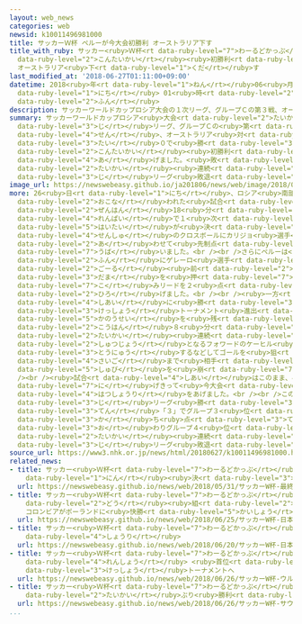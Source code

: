 ```yaml
---
layout: web_news
categories: web
newsid: k10011496981000
title: サッカーＷ杯 ペルーが今大会初勝利 オーストラリア下す
title_with_ruby: サッカー<ruby>Ｗ杯<rt data-ruby-level="7">わーるどかっぷ</rt></ruby> ペルーが<ruby>今大会<rt
  data-ruby-level="2">こんたいかい</rt></ruby><ruby>初勝利<rt data-ruby-level="4">はつしょうり</rt></ruby>
  オーストラリア<ruby>下<rt data-ruby-level="1">くだ</rt></ruby>す
last_modified_at: '2018-06-27T01:11:00+09:00'
datetime: 2018<ruby>年<rt data-ruby-level="1">ねん</rt></ruby>06<ruby>月<rt data-ruby-level="1">がつ</rt></ruby>27<ruby>日<rt
  data-ruby-level="1">にち</rt></ruby> 01<ruby>時<rt data-ruby-level="2">じ</rt></ruby>11<ruby>分<rt
  data-ruby-level="2">ふん</rt></ruby>
description: サッカーワールドカップロシア大会の１次リーグ、グループＣの第３戦、オーストラリア対ペルーは、ペルーが２対０で勝ち、今大会初勝利を挙げました。敗れたオーストラリアは３大会連続となる１次リーグ敗退です。
summary: サッカーワールドカップロシア<ruby>大会<rt data-ruby-level="2">たいかい</rt></ruby>の１<ruby>次<rt
  data-ruby-level="3">じ</rt></ruby>リーグ、グループＣの<ruby>第<rt data-ruby-level="3">だい</rt></ruby>３<ruby>戦<rt
  data-ruby-level="4">せん</rt></ruby>、オーストラリア<ruby>対<rt data-ruby-level="3">たい</rt></ruby>ペルーは、ペルーが２<ruby>対<rt
  data-ruby-level="3">たい</rt></ruby>０で<ruby>勝<rt data-ruby-level="3">か</rt></ruby>ち、<ruby>今大会<rt
  data-ruby-level="2">こんたいかい</rt></ruby><ruby>初勝利<rt data-ruby-level="4">はつしょうり</rt></ruby>を<ruby>挙<rt
  data-ruby-level="4">あ</rt></ruby>げました。<ruby>敗<rt data-ruby-level="4">やぶ</rt></ruby>れたオーストラリアは３<ruby>大会<rt
  data-ruby-level="2">たいかい</rt></ruby><ruby>連続<rt data-ruby-level="4">れんぞく</rt></ruby>となる１<ruby>次<rt
  data-ruby-level="3">じ</rt></ruby>リーグ<ruby>敗退<rt data-ruby-level="5">はいたい</rt></ruby>です。
image_url: https://newswebeasy.github.io/ja201806/news/web/image/2018/06/27/K10011496981_1806270754_1806270759_01_02.jpg
more: 26<ruby>日<rt data-ruby-level="1">にち</rt></ruby>、ロシア<ruby>南部<rt data-ruby-level="3">なんぶ</rt></ruby>にあるソチのスタジアムで<ruby>行<rt
  data-ruby-level="2">おこな</rt></ruby>われた<ruby>試合<rt data-ruby-level="4">しあい</rt></ruby>は、<ruby>前半<rt
  data-ruby-level="2">ぜんはん</rt></ruby>18<ruby>分<rt data-ruby-level="2">ふん</rt></ruby>にすでに２<ruby>連敗<rt
  data-ruby-level="4">れんぱい</rt></ruby>で１<ruby>次<rt data-ruby-level="3">じ</rt></ruby>リーグ<ruby>敗退<rt
  data-ruby-level="5">はいたい</rt></ruby>が<ruby>決<rt data-ruby-level="3">き</rt></ruby>まっていたペルーが、キャプテン、ゲレーロ<ruby>選手<rt
  data-ruby-level="4">せんしゅ</rt></ruby>のクロスボールにカリジョ<ruby>選手<rt data-ruby-level="4">せんしゅ</rt></ruby>がダイレクトで<ruby>合<rt
  data-ruby-level="2">あ</rt></ruby>わせて<ruby>先制点<rt data-ruby-level="5">せんせいてん</rt></ruby>を<ruby>奪<rt
  data-ruby-level="7">うば</rt></ruby>いました。<br /><br />さらにペルーは<ruby>後半<rt data-ruby-level="2">こうはん</rt></ruby>５<ruby>分<rt
  data-ruby-level="2">ふん</rt></ruby>にゲレーロ<ruby>選手<rt data-ruby-level="4">せんしゅ</rt></ruby>が<ruby>ゴール<rt
  data-ruby-level="2">ごーる</rt></ruby><ruby>前<rt data-ruby-level="2">まえ</rt></ruby>のこぼれ<ruby>球<rt
  data-ruby-level="3">だま</rt></ruby>を<ruby>押<rt data-ruby-level="7">お</rt></ruby>し<ruby>込<rt
  data-ruby-level="7">こ</rt></ruby>みリードを２<ruby>点<rt data-ruby-level="2">てん</rt></ruby>に<ruby>広<rt
  data-ruby-level="2">ひろ</rt></ruby>げました。<br /><br /><ruby>一方<rt data-ruby-level="2">いっぽう</rt></ruby>、オーストラリアはこの<ruby>試合<rt
  data-ruby-level="4">しあい</rt></ruby>に<ruby>勝<rt data-ruby-level="3">か</rt></ruby>てば<ruby>決勝<rt
  data-ruby-level="3">けっしょう</rt></ruby>トーナメント<ruby>進出<rt data-ruby-level="3">しんしゅつ</rt></ruby>の<ruby>可能性<rt
  data-ruby-level="5">かのうせい</rt></ruby>を<ruby>残<rt data-ruby-level="4">のこ</rt></ruby>していましたが、<ruby>後半<rt
  data-ruby-level="2">こうはん</rt></ruby>８<ruby>分<rt data-ruby-level="2">ふん</rt></ruby>に４<ruby>大会<rt
  data-ruby-level="2">たいかい</rt></ruby><ruby>連続<rt data-ruby-level="4">れんぞく</rt></ruby><ruby>出場<rt
  data-ruby-level="2">しゅつじょう</rt></ruby>となるフォワードのケーヒル<ruby>選手<rt data-ruby-level="4">せんしゅ</rt></ruby>を<ruby>投入<rt
  data-ruby-level="3">とうにゅう</rt></ruby>するなどしてゴールを<ruby>狙<rt data-ruby-level="7">ねら</rt></ruby>ったものの、<ruby>最後<rt
  data-ruby-level="4">さいご</rt></ruby>まで<ruby>相手<rt data-ruby-level="3">あいて</rt></ruby>の<ruby>守備<rt
  data-ruby-level="5">しゅび</rt></ruby>を<ruby>崩<rt data-ruby-level="7">くず</rt></ruby>しきれませんでした。<br
  /><br /><ruby>試合<rt data-ruby-level="4">しあい</rt></ruby>はこのまま、ペルーが２<ruby>対<rt data-ruby-level="3">たい</rt></ruby>０で<ruby>逃<rt
  data-ruby-level="7">に</rt></ruby>げきって<ruby>今大会<rt data-ruby-level="2">こんたいかい</rt></ruby><ruby>初勝利<rt
  data-ruby-level="4">はつしょうり</rt></ruby>をあげました。<br /><br />この<ruby>結果<rt data-ruby-level="4">けっか</rt></ruby>、ペルーは１<ruby>次<rt
  data-ruby-level="3">じ</rt></ruby>リーグ<ruby>勝<rt data-ruby-level="3">か</rt></ruby>ち<ruby>点<rt
  data-ruby-level="3">てん</rt></ruby>「３」でグループ３<ruby>位<rt data-ruby-level="4">い</rt></ruby>。オーストラリアは<ruby>勝<rt
  data-ruby-level="3">か</rt></ruby>ち<ruby>点<rt data-ruby-level="3">てん</rt></ruby>「１」に<ruby>終<rt
  data-ruby-level="3">お</rt></ruby>わりグループ４<ruby>位<rt data-ruby-level="4">い</rt></ruby>で、３<ruby>大会<rt
  data-ruby-level="2">たいかい</rt></ruby><ruby>連続<rt data-ruby-level="4">れんぞく</rt></ruby>の１<ruby>次<rt
  data-ruby-level="3">じ</rt></ruby>リーグ<ruby>敗退<rt data-ruby-level="5">はいたい</rt></ruby>となりました。
source_url: https://www3.nhk.or.jp/news/html/20180627/k10011496981000.html
related_news:
- title: サッカー<ruby>Ｗ杯<rt data-ruby-level="7">わーるどかっぷ</rt></ruby> <ruby>最終<rt data-ruby-level="4">さいしゅう</rt></ruby>メンバー23<ruby>人<rt
    data-ruby-level="1">にん</rt></ruby><ruby>決<rt data-ruby-level="3">き</rt></ruby>まる
  url: https://newswebeasy.github.io/news/web/2018/05/31/サッカーW杯-最終メンバー23人決まる
- title: サッカー<ruby>Ｗ杯<rt data-ruby-level="7">わーるどかっぷ</rt></ruby> <ruby>日本<rt data-ruby-level="1">にっぽん</rt></ruby>と<ruby>同<rt
    data-ruby-level="2">どう</rt></ruby><ruby>組<rt data-ruby-level="2">くみ</rt></ruby>
    コロンビアがポーランドに<ruby>快勝<rt data-ruby-level="5">かいしょう</rt></ruby>
  url: https://newswebeasy.github.io/news/web/2018/06/25/サッカーW杯-日本と同組-コロンビアがポーランドに快勝
- title: サッカー<ruby>Ｗ杯<rt data-ruby-level="7">わーるどかっぷ</rt></ruby> <ruby>日本<rt data-ruby-level="1">にっぽん</rt></ruby>がコロンビアに<ruby>勝利<rt
    data-ruby-level="4">しょうり</rt></ruby>
  url: https://newswebeasy.github.io/news/web/2018/06/20/サッカーW杯-日本がコロンビアに勝利
- title: サッカー<ruby>Ｗ杯<rt data-ruby-level="7">わーるどかっぷ</rt></ruby> ウルグアイ３<ruby>連勝<rt
    data-ruby-level="4">れんしょう</rt></ruby> <ruby>首位<rt data-ruby-level="4">しゅい</rt></ruby>で<ruby>決勝<rt
    data-ruby-level="3">けっしょう</rt></ruby>トーナメントへ
  url: https://newswebeasy.github.io/news/web/2018/06/26/サッカーW杯-ウルグアイ3連勝-首位で決勝トーナメントへ
- title: サッカー<ruby>Ｗ杯<rt data-ruby-level="7">わーるどかっぷ</rt></ruby> サウジアラビア６<ruby>大会<rt
    data-ruby-level="2">たいかい</rt></ruby>ぶり<ruby>勝利<rt data-ruby-level="4">しょうり</rt></ruby>
  url: https://newswebeasy.github.io/news/web/2018/06/26/サッカーW杯-サウジアラビア6大会ぶり勝利
...
```

